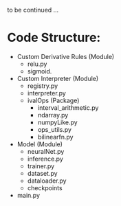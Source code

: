to be continued ...

Code Structure:
==============
-  Custom Derivative Rules (Module)
   -  relu.py
   -  sigmoid.
-  Custom Interpreter (Module)
   -  registry.py
   -  interpreter.py
   -  ivalOps (Package)
      - interval_arithmetic.py
      - ndarray.py
      - numpyLike.py
      - ops_utils.py
      - bilinearfn.py
-  Model (Module)
   -  neuralNet.py
   -  inference.py
   -  trainer.py
   -  dataset.py
   -  dataloader.py
   -  checkpoints
-  main.py
